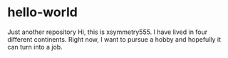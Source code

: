 # hello-world
Just another repository
Hi, this is xsymmetry555.  I have lived in four different continents.  Right now, I want to pursue a hobby and hopefully it can turn into a job.
